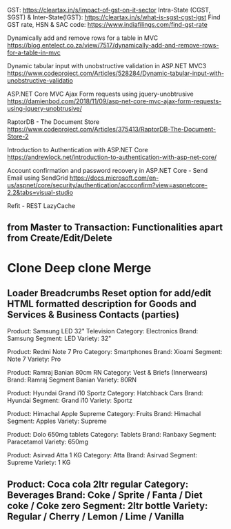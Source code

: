 GST: https://cleartax.in/s/impact-of-gst-on-it-sector
Intra-State (CGST, SGST) & Inter-State(IGST): https://cleartax.in/s/what-is-sgst-cgst-igst
Find GST rate, HSN & SAC code: https://www.indiafilings.com/find-gst-rate

Dynamically add and remove rows for a table in MVC
https://blog.entelect.co.za/view/7517/dynamically-add-and-remove-rows-for-a-table-in-mvc

Dynamic tabular input with unobstructive validation in ASP.NET MVC3
https://www.codeproject.com/Articles/528284/Dynamic-tabular-input-with-unobstructive-validatio

ASP.NET Core MVC Ajax Form requests using jquery-unobtrusive
https://damienbod.com/2018/11/09/asp-net-core-mvc-ajax-form-requests-using-jquery-unobtrusive/

RaptorDB - The Document Store
https://www.codeproject.com/Articles/375413/RaptorDB-The-Document-Store-2

Introduction to Authentication with ASP.NET Core
https://andrewlock.net/introduction-to-authentication-with-asp-net-core/

Account confirmation and password recovery in ASP.NET Core - Send Email using SendGrid
https://docs.microsoft.com/en-us/aspnet/core/security/authentication/accconfirm?view=aspnetcore-2.2&tabs=visual-studio

Refit - REST
LazyCache

from Master to Transaction: Functionalities apart from Create/Edit/Delete
-------------------------------------------------------------------------------
Clone
Deep clone
Merge
===============================================================================
Loader
Breadcrumbs
Reset option for add/edit
HTML formatted description for **Goods and Services** & **Business Contacts** (parties)
-------------------------------------------------------------------------------
Product: Samsung LED 32" Television
Category: Electronics
Brand: Samsung
Segment: LED
Variety: 32"

Product: Redmi Note 7 Pro
Category: Smartphones
Brand: Xioami
Segment: Note 7
Variety: Pro

Product: Ramraj Banian 80cm RN
Category: Vest & Briefs (Innerwears)
Brand: Ramraj
Segment Banian
Variety: 80RN

Product: Hyundai Grand i10 Sportz
Category: Hatchback Cars
Brand: Hyundai
Segment: Grand i10
Variety: Sportz

Product: Himachal Apple Supreme
Category: Fruits
Brand: Himachal
Segment: Apples
Variety: Supreme

Product: Dolo 650mg tablets
Category: Tablets
Brand: Ranbaxy
Segment: Paracetamol
Variety: 650mg

Product: Asirvad Atta 1 KG
Category: Atta
Brand: Asirvad
Segment: Supreme
Variety: 1 KG

Product: Coca cola 2ltr regular
Category: Beverages
Brand: Coke / Sprite / Fanta / Diet coke / Coke zero
Segment: 2ltr bottle
Variety: Regular / Cherry / Lemon / Lime / Vanilla
-------------------------------------------------------------------------------
